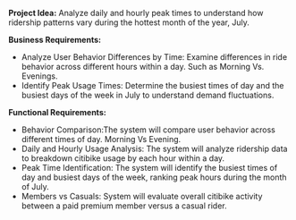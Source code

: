 **Project Idea:** Analyze daily and hourly peak times to understand how ridership patterns vary during the hottest month of the year,  July.

**Business Requirements:**

- Analyze User Behavior Differences by Time: Examine differences in ride behavior across different hours within a day. Such as Morning Vs. Evenings.
- Identify Peak Usage Times: Determine the busiest times of day and the busiest days of the week in July to understand demand fluctuations.

**Functional Requirements:** 

- Behavior Comparison:The system will compare user behavior across different times of day. Morning Vs Evening.
- Daily and Hourly Usage Analysis: The system will analyze ridership data to breakdown citibike usage by each hour within a day.
- Peak Time Identification: The system will identify the busiest times of day and busiest days of the week, ranking peak hours during the month of July.
- Members vs Casuals: System will evaluate overall citibike activity between a paid premium member versus a casual rider. 
